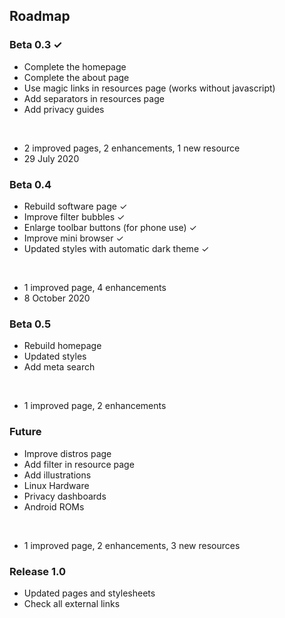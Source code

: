## Roadmap

### Beta 0.3 ✓

- Complete the homepage
- Complete the about page
- Use magic links in resources page (works without javascript)
- Add separators in resources page
- Add privacy guides
<br/>

- 2 improved pages, 2 enhancements, 1 new resource
- 29 July 2020

### Beta 0.4

- Rebuild software page ✓
- Improve filter bubbles ✓
- Enlarge toolbar buttons (for phone use) ✓
- Improve mini browser ✓
- Updated styles with automatic dark theme ✓
<br/>

- 1 improved page, 4 enhancements
- 8 October 2020

### Beta 0.5

- Rebuild homepage
- Updated styles
- Add meta search

<br/>

- 1 improved page, 2 enhancements

### Future

- Improve distros page
- Add filter in resource page
- Add illustrations
- Linux Hardware
- Privacy dashboards
- Android ROMs
<br/>

- 1 improved page, 2 enhancements, 3 new resources

### Release 1.0

- Updated pages and stylesheets
- Check all external links


